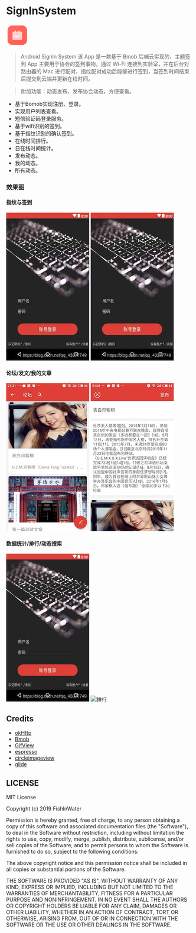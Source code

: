 # SignInSystem

<img src="https://github.com/FishInWater-1999/android-SignInSystem/blob/master/app/src/main/res/mipmap-mdpi/app_icon.png" width="60" height="60">

> Android SignIn System
>该 App 是一款基于 Bmob 后端云实现的，主题签到 App 主要用于协会的签到事物，通过 Wi-Fi 连接到实验室，并在后台对路由器的 Mac 进行配对，指纹配对成功后能够进行签到，当签到时间结束后提交到云端并更新在线时间。

>附加功能：动态发布，发布协会动态，方便查看。

- 基于Bomob实现注册、登录。 
- 实现用户列表查看。
- 短信验证码登录服务。
- 基于wifi识别的签到。
- 基于指纹识别的确认签到。
- 在线时间排行。
- 日在线时间统计。
- 发布动态。
- 我的动态。
- 所有动态。

### 效果图
#### 指纹与签到
![指纹](https://github.com/FishInWater-1999/android-SignInSystem/blob/master/first_page.jpg)
![签到](https://github.com/FishInWater-1999/android-SignInSystem/blob/master/first_page.jpg)
#### 论坛/发文/我的文章
![论坛](https://github.com/FishInWater-1999/android-SignInSystem/blob/master/A4405890037B725F22C6BD429744C039.jpg)
![发文](https://github.com/FishInWater-1999/android-SignInSystem/blob/master/8F1FC89069AD3CAF0F88EE08A0ECCA64.jpg)
#### 数据统计/排行/动态搜索
![数据统计](https://github.com/FishInWater-1999/android-SignInSystem/blob/master/first_page.jpg)
![排行](https://github.com/FishInWater-1999/android-SignInSystem/blob/master/S90507-20523056.gif)

## Credits

* [okHttp](https://github.com/square/okhttp)
* [Bmob](https://www.bmob.cn)
* [GifView](https://github.com/Cutta/GifView)
* [espresso](https://github.com/TonnyL/Espresso)
* [circleimageview](https://github.com/hdodenhof/CircleImageView)
* [glide](https://github.com/bumptech/glide)

## LICENSE

MIT License

Copyright (c) 2019 FishInWater

Permission is hereby granted, free of charge, to any person obtaining a copy
of this software and associated documentation files (the "Software"), to deal
in the Software without restriction, including without limitation the rights
to use, copy, modify, merge, publish, distribute, sublicense, and/or sell
copies of the Software, and to permit persons to whom the Software is
furnished to do so, subject to the following conditions:

The above copyright notice and this permission notice shall be included in all
copies or substantial portions of the Software.

THE SOFTWARE IS PROVIDED "AS IS", WITHOUT WARRANTY OF ANY KIND, EXPRESS OR
IMPLIED, INCLUDING BUT NOT LIMITED TO THE WARRANTIES OF MERCHANTABILITY,
FITNESS FOR A PARTICULAR PURPOSE AND NONINFRINGEMENT. IN NO EVENT SHALL THE
AUTHORS OR COPYRIGHT HOLDERS BE LIABLE FOR ANY CLAIM, DAMAGES OR OTHER
LIABILITY, WHETHER IN AN ACTION OF CONTRACT, TORT OR OTHERWISE, ARISING FROM,
OUT OF OR IN CONNECTION WITH THE SOFTWARE OR THE USE OR OTHER DEALINGS IN THE
SOFTWARE.
